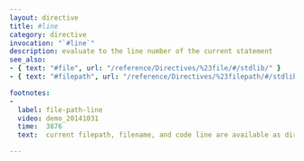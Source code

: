 ```yaml
---
layout: directive
title: #line
category: directive
invocation: "`#line`"
description: evaluate to the line number of the current statement
see_also:
- { text: "#file", url: "/reference/Directives/%23file/#/stdlib/" }
- { text: "#filepath", url: "/reference/Directives/%23filepath/#/stdlib/" }

footnotes:
-
  label: file-path-line
  video: demo_20141031
  time:  3876
  text:  current filepath, filename, and code line are available as directives at compile time.

---
```

